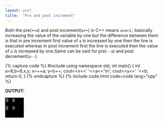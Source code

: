 ```yaml
---
layout: post
title:  "Pre and post increment"
---
```


Both the pre(`++a`) and post increment(`a++`) in C++  means `a=a+1;` basically increasing the value of the variable by one but the difference between them is that in pre increment first value of `a` is increased by one then the line is executed whereas in post increment first the line is executed then the value of `a` is increased by one.Same can be said for pre(`--a`) and post decrement(`a--`).

{% capture code %}
#include<iostream>
using namespace std;
int main()
{
    int a=8,b=8,x,y;
    x=++a;
    y=b++;
    cout<<x<<' '<<a<<'\n';
    cout<<y<<' '<<b;
    return 0;
}
{% endcapture %}
{% include code.html code=code lang="cpp" %}

**OUTPUT:**

![output](/assets/Pre-and-post-increment.png)
